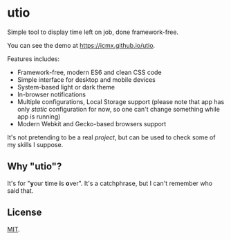 # utio

Simple tool to display time left on job, done framework-free.

You can see the demo at https://icmx.github.io/utio.

Features includes:

  - Framework-free, modern ES6 and clean CSS code
  - Simple interface for desktop and mobile devices
  - System-based light or dark theme
  - In-browser notifications
  - Multiple configurations, Local Storage support (please note that app has only *static* configuration for now, so one can't change something while app is running)
  - Modern Webkit and Gecko-based browsers support

It's not pretending to be a real *project*, but can be used to check some of my skills I suppose.

## Why "utio"?

It's for "**y**our **t**ime **i**s **o**ver". It's a catchphrase, but I can't remember who said that.

## License

[MIT](LICENSE).
